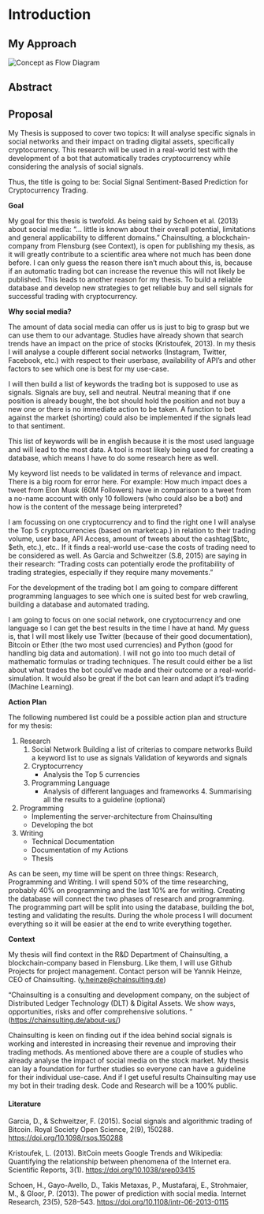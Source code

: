 # Introduction 

## My Approach
![Concept as Flow Diagram](../../img/concept.png)

## Abstract



## Proposal

My Thesis is supposed to cover two topics:
It will analyse specific signals in social networks and their impact on trading digital assets, specifically cryptocurrency. This research will be used in a real-world test with the development of a bot that automatically trades cryptocurrency while considering the analysis of social signals.

Thus, the title is going to be: 
Social Signal Sentiment-Based Prediction for Cryptocurrency Trading.

**Goal**

My goal for this thesis is twofold. As being said by Schoen et al. (2013) about social media: “… little is known about their overall potential, limitations and general applicability to different domains.” Chainsulting, a blockchain-company from Flensburg (see Context), is open for publishing my thesis, as it will greatly contribute to a scientific area where not much has been done before. I can only guess the reason there isn’t much about this, is, because if an automatic trading bot can increase the revenue this will not likely be published. 
This leads to another reason for my thesis. To build a reliable database and develop new strategies to get reliable buy and sell signals for successful trading with cryptocurrency. 

**Why social media?**

The amount of data social media can offer us is just to big to grasp but we can use them to our advantage. Studies have already shown that search trends have an impact on the price of stocks (Kristoufek, 2013).
In my thesis I will analyse a couple different social networks (Instagram, Twitter, Facebook, etc.) with respect to their userbase, availability of API’s and other factors to see which one is best for my use-case.

I will then build a list of keywords the trading bot is supposed to use as signals. Signals are buy, sell and neutral. Neutral meaning that if one position is already bought, the bot should hold the position and not buy a new one or there is no immediate action to be taken. A function to bet against the market (shorting) could also be implemented if the signals lead to that sentiment.

This list of keywords will be in english because it is the most used language and will lead to the most data. A tool is most likely being used for creating a database, which means I have to do some research here as well.

My keyword list needs to be validated in terms of relevance and impact. 
There is a big room for error here. For example:
How much impact does a tweet from Elon Musk (60M Followers) have in comparison to a tweet from a no-name account with only 10 followers (who could also be a bot) and how is the content of the message being interpreted?

I am focussing on one cryptocurrency and to find the right one I will analyse the Top 5 cryptocurrencies (based on marketcap.) in relation to their trading volume, user base, API Access, amount of tweets about the cashtag($btc, $eth, etc.), etc.. If it finds a real-world use-case the costs of trading need to be considered as well. 
As Garcia and Schweitzer (S.8, 2015) are saying in their research: “Trading costs can potentially erode the profitability of trading strategies, especially if they require many movements.” 

For the development of the trading bot I am going to compare different programming languages to see which one is suited best for web crawling, building a database and automated trading.

I am going to focus on one social network, one cryptocurrency and one language so I can get the best results in the time I have at hand. My guess is, that I will most likely use Twitter (because of their good documentation), Bitcoin or Ether (the two most used currencies) and Python (good for handling big data and automation). I will not go into too much detail of mathematic formulas or trading techniques. The result could either be a list about what trades the bot could’ve made and their outcome or a real-world-simulation. It would also be great if the bot can learn and adapt it’s trading (Machine Learning).

**Action Plan**

The following numbered list could be a possible action plan and structure for my thesis:
1. Research
	1. Social Network
Building a list of criterias to compare networks
Build a keyword list to use as signals
Validation of keywords and signals
	2. Cryptocurrency
       	- Analysis the Top 5 currencies 
	3.  Programming Language
       	- Analysis of different languages and frameworks
       4. Summarising all the results to a guideline (optional) 
2. Programming
	- Implementing the server-architecture from Chainsulting
	- Developing the bot
3. Writing 
	- Technical Documentation
	- Documentation of my Actions
	- Thesis

As can be seen, my time will be spent on three things: Research, Programming and Writing.
I will spend 50% of the time researching, probably 40% on programming and the last 10% are for writing. Creating the database will connect the two phases of research and programming. The programming part will be split into using the database, building the bot, testing and validating the results. During the whole process I will document everything so it will be easier at the end to write everything together.


**Context**

My thesis will find context in the R&D Department of Chainsulting, a blockchain-company based in Flensburg. Like them, I will use Github Projects for project management. 
Contact person will be Yannik Heinze, CEO of Chainsulting. (y.heinze@chainsulting.de)

“Chainsulting is a consulting and development company, on the subject of Distributed Ledger Technology (DLT) & Digital Assets. We show ways, opportunities, risks and offer comprehensive solutions. “ (https://chainsulting.de/about-us/)

Chainsulting is keen on finding out if the idea behind social signals is working and interested in increasing their revenue and improving their trading methods. 
As mentioned above there are a couple of studies who already analyse the impact of social media on the stock market. 
My thesis can lay a foundation for further studies so everyone can have a guideline for their individual use-case.
And if I get useful results Chainsulting may use my bot in their trading desk. Code and Research will be a 100% public.


#### Literature

Garcia, D., & Schweitzer, F. (2015). Social signals and algorithmic trading of Bitcoin. Royal Society Open Science, 2(9), 150288. https://doi.org/10.1098/rsos.150288

Kristoufek, L. (2013). BitCoin meets Google Trends and Wikipedia: Quantifying the relationship between phenomena of the Internet era. Scientific Reports, 3(1). https://doi.org/10.1038/srep03415

Schoen, H., Gayo-Avello, D., Takis Metaxas, P., Mustafaraj, E., Strohmaier, M., & Gloor, P. (2013). The power of prediction with social media. Internet Research, 23(5), 528–543. https://doi.org/10.1108/intr-06-2013-0115


